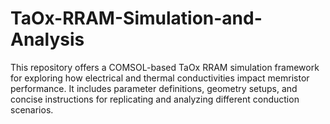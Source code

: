 # TaOx-RRAM-Simulation-and-Analysis
This repository offers a COMSOL-based TaOx RRAM simulation framework for exploring how electrical and thermal conductivities impact memristor performance. It includes parameter definitions, geometry setups, and concise instructions for replicating and analyzing different conduction scenarios.
